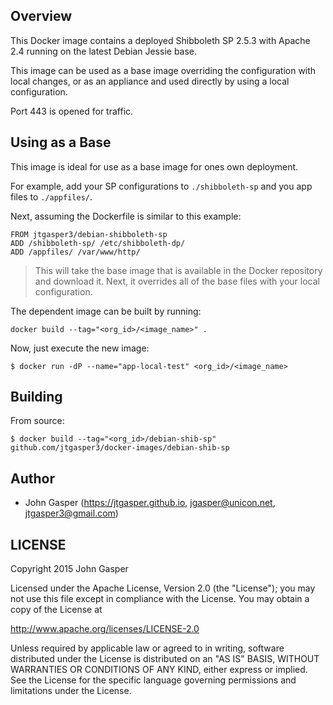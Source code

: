 ## Overview
This Docker image contains a deployed Shibboleth SP 2.5.3 with Apache 2.4 running on the latest Debian Jessie base.

This image can be used as a base image overriding the configuration with local changes, or as an appliance and used directly by using a local configuration.

Port 443 is opened for traffic.

## Using as a Base
This image is ideal for use as a base image for ones own deployment. 

For example, add your SP configurations to `./shibboleth-sp` and you app files to `./appfiles/`.

Next, assuming the Dockerfile is similar to this example:

```
FROM jtgasper3/debian-shibboleth-sp
ADD /shibboleth-sp/ /etc/shibboleth-dp/
ADD /appfiles/ /var/www/http/ 
```

> This will take the base image that is available in the Docker repository and download it. Next, it overrides all of the base files with your local configuration.

The dependent image can be built by running:

```
docker build --tag="<org_id>/<image_name>" .
```

Now, just execute the new image:

```
$ docker run -dP --name="app-local-test" <org_id>/<image_name> 
```

## Building

From source:

```
$ docker build --tag="<org_id>/debian-shib-sp" github.com/jtgasper3/docker-images/debian-shib-sp
```

## Author

  * John Gasper (<https://jtgasper.github.io>, <jgasper@unicon.net>, <jtgasper3@gmail.com>)


## LICENSE

Copyright 2015 John Gasper

Licensed under the Apache License, Version 2.0 (the "License");
you may not use this file except in compliance with the License.
You may obtain a copy of the License at

  http://www.apache.org/licenses/LICENSE-2.0

Unless required by applicable law or agreed to in writing, software
distributed under the License is distributed on an "AS IS" BASIS,
WITHOUT WARRANTIES OR CONDITIONS OF ANY KIND, either express or implied.
See the License for the specific language governing permissions and
limitations under the License.

